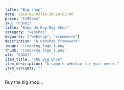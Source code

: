 ```yaml
---
title: "Big shop"
date: 2018-06-03T16:28:10+02:00
price: "€199/mo"
sku: "ROG01"
title: "Ruby On Rog Big Shop"
category: "webshop"
keywords: ["webshop", "ecommerce"]
description: "A webshop framework"
image: "item/rog_logo_1.png"
thumb: "item/rog_logo_1.png"
alt: "ROG01"
item_title: "ROG Big Shop"
item_description: "A simple webshop for your needs."
item_variants: ""
---
```


Buy the big shop...